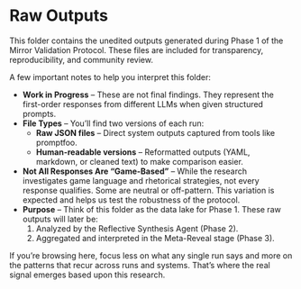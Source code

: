 # Raw Outputs

This folder contains the unedited outputs generated during Phase 1 of the Mirror Validation Protocol. These files are included for transparency, reproducibility, and community review.

A few important notes to help you interpret this folder:

- **Work in Progress** – These are not final findings. They represent the first-order responses from different LLMs when given structured prompts.
- **File Types** – You’ll find two versions of each run:
   - **Raw JSON files** – Direct system outputs captured from tools like promptfoo.
   - **Human-readable versions** – Reformatted outputs (YAML, markdown, or cleaned text) to make comparison easier.
- **Not All Responses Are “Game-Based”** – While the research investigates game language and rhetorical strategies, not every response qualifies. Some are neutral or off-pattern. This variation is expected and helps us test the robustness of the protocol.
- **Purpose** – Think of this folder as the data lake for Phase 1. These raw outputs will later be:
   1. Analyzed by the Reflective Synthesis Agent (Phase 2).
   2. Aggregated and interpreted in the Meta-Reveal stage (Phase 3).

If you’re browsing here, focus less on what any single run says and more on the patterns that recur across runs and systems. That’s where the real signal emerges based upon this research.
